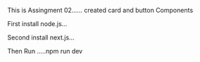 This is Assingment 02......
created card and button Components

First install node.js...

Second install next.js...

Then Run .....npm run dev
